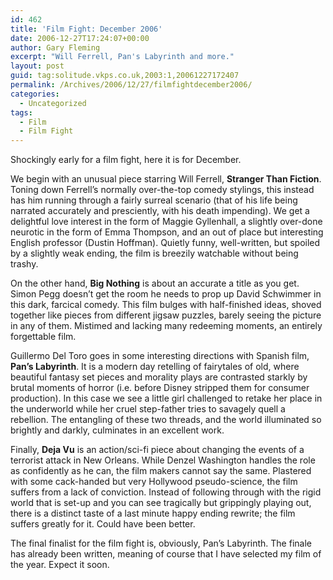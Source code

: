 ```yaml
---
id: 462
title: 'Film Fight: December 2006'
date: 2006-12-27T17:24:07+00:00
author: Gary Fleming
excerpt: "Will Ferrell, Pan's Labyrinth and more."
layout: post
guid: tag:solitude.vkps.co.uk,2003:1,20061227172407
permalink: /Archives/2006/12/27/filmfightdecember2006/
categories:
  - Uncategorized
tags:
  - Film
  - Film Fight
---
```

Shockingly early for a film fight, here it is for December.

We begin with an unusual piece starring Will Ferrell, **Stranger Than Fiction**. Toning down Ferrell&#8217;s normally over-the-top comedy stylings, this instead has him running through a fairly surreal scenario (that of his life being narrated accurately and presciently, with his death impending). We get a delightful love interest in the form of Maggie Gyllenhall, a slightly over-done neurotic in the form of Emma Thompson, and an out of place but interesting English professor (Dustin Hoffman). Quietly funny, well-written, but spoiled by a slightly weak ending, the film is breezily watchable without being trashy.

On the other hand, **Big Nothing** is about an accurate a title as you get. Simon Pegg doesn&#8217;t get the room he needs to prop up David Schwimmer in this dark, farcical comedy. This film bulges with half-finished ideas, shoved together like pieces from different jigsaw puzzles, barely seeing the picture in any of them. Mistimed and lacking many redeeming moments, an entirely forgettable film.

Guillermo Del Toro goes in some interesting directions with Spanish film, **Pan&#8217;s Labyrinth**. It is a modern day retelling of fairytales of old, where beautiful fantasy set pieces and morality plays are contrasted starkly by brutal moments of horror (i.e. before Disney stripped them for consumer production). In this case we see a little girl challenged to retake her place in the underworld while her cruel step-father tries to savagely quell a rebellion. The entangling of these two threads, and the world illuminated so brightly and darkly, culminates in an excellent work.

Finally, **Deja Vu** is an action/sci-fi piece about changing the events of a terrorist attack in New Orleans. While Denzel Washington handles the role as confidently as he can, the film makers cannot say the same. Plastered with some cack-handed but very Hollywood pseudo-science, the film suffers from a lack of conviction. Instead of following through with the rigid world that is set-up and you can see tragically but grippingly playing out, there is a distinct taste of a last minute happy ending rewrite; the film suffers greatly for it. Could have been better.

The final finalist for the film fight is, obviously, Pan&#8217;s Labyrinth. The finale has already been written, meaning of course that I have selected my film of the year. Expect it soon.